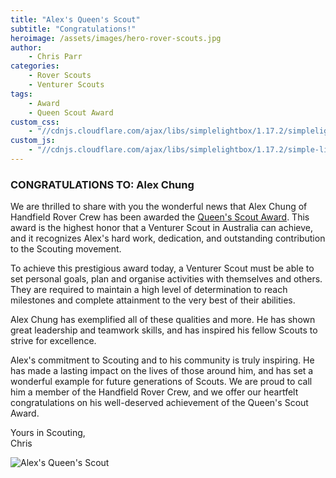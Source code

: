 ```yaml
---
title: "Alex's Queen's Scout"
subtitle: "Congratulations!"
heroimage: /assets/images/hero-rover-scouts.jpg
author:
    - Chris Parr
categories:
    - Rover Scouts
    - Venturer Scouts
tags:
    - Award
    - Queen Scout Award
custom_css:
    - "//cdnjs.cloudflare.com/ajax/libs/simplelightbox/1.17.2/simplelightbox.min.css"
custom_js:
    - "//cdnjs.cloudflare.com/ajax/libs/simplelightbox/1.17.2/simple-lightbox.min.js"
---
```


### CONGRATULATIONS TO: Alex Chung

We are thrilled to share with you the wonderful news that Alex Chung of Handfield Rover Crew has been awarded the [Queen's Scout Award](https://scoutsvictoria.com.au/activities-events/activity-teams/heritage/kings-and-queens-scout-honour-roll/). This  award is the highest honor that a Venturer Scout in Australia can achieve, and it recognizes Alex's hard work, dedication, and outstanding contribution to the Scouting movement.

To achieve this prestigious award today, a Venturer Scout must be able to set personal goals, plan and organise activities with themselves and others. They are required to maintain a high level of determination to reach milestones and complete attainment to the very best of their abilities.

Alex Chung has exemplified all of these qualities and more. He has shown great leadership and teamwork skills, and has inspired his fellow Scouts to strive for excellence.

Alex's commitment to Scouting and to his community is truly inspiring. He has made a lasting impact on the lives of those around him, and has set a wonderful example for future generations of Scouts. We are proud to call him a member of the Handfield Rover Crew, and we offer our heartfelt congratulations on his well-deserved achievement of the Queen's Scout Award.

Yours in Scouting,  
Chris

<p>
    <img src="//images.weserv.nl/?url={{ site.url | replace: 'http://','' | replace: 'https://','' }}/uploads/2023-04-02-alex-queen-scout/alex.jpg&w=600&h=600&output=jpg&q=50&t=inside&we" alt="Alex's Queen's Scout" title="Alex Queen's Scout" class="img-fluid rounded mx-auto d-block" />
</p>
